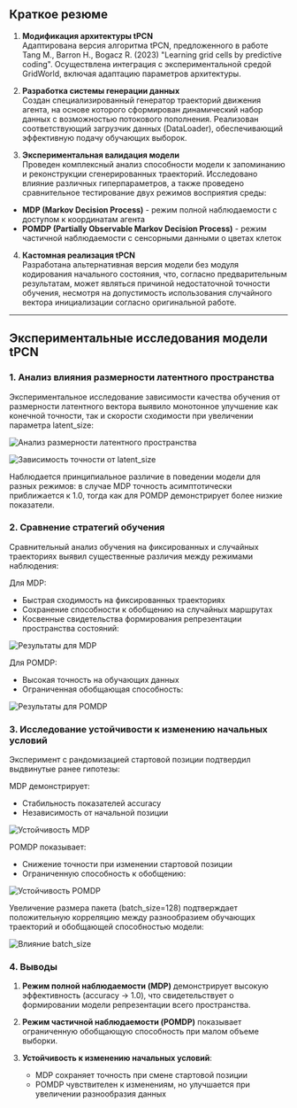 ## Краткое резюме 

1. **Модификация архитектуры tPCN**  
Адаптирована версия алгоритма tPCN, предложенного в работе Tang M., Barron H., Bogacz R. (2023) "Learning grid cells by predictive coding". Осуществлена интеграция с экспериментальной средой GridWorld, включая адаптацию параметров архитектуры.

2. **Разработка системы генерации данных**  
Создан специализированный генератор траекторий движения агента, на основе которого сформирован динамический набор данных с возможностью потокового пополнения. Реализован соответствующий загрузчик данных (DataLoader), обеспечивающий эффективную подачу обучающих выборок.

3. **Экспериментальная валидация модели**  
Проведен комплексный анализ способности модели к запоминанию и реконструкции сгенерированных траекторий. Исследовано влияние различных гиперпараметров, а также проведено сравнительное тестирование двух режимов восприятия среды:

- **MDP (Markov Decision Process)** - режим полной наблюдаемости с доступом к координатам агента
- **POMDP (Partially Observable Markov Decision Process)** - режим частичной наблюдаемости с сенсорными данными о цветах клеток

4. **Кастомная реализация tPCN**  
Разработана альтернативная версия модели без модуля кодирования начального состояния, что, согласно предварительным результатам, может являться причиной недостаточной точности обучения, несмотря на допустимость использования случайного вектора инициализации согласно оригинальной работе.

---

## Экспериментальные исследования модели tPCN

### 1. Анализ влияния размерности латентного пространства
Экспериментальное исследование зависимости качества обучения от размерности латентного вектора выявило монотонное улучшение как конечной точности, так и скорости сходимости при увеличении параметра latent_size:

![Анализ размерности латентного пространства](https://github.com/nbainaev/tPCN-project/raw/master/reports/report_1/Pasted%20image%2020250618173408.png)

![Зависимость точности от latent_size](https://github.com/nbainaev/tPCN-project/raw/master/reports/report_1/Pasted%20image%2020250618195249.png)

Наблюдается принципиальное различие в поведении модели для разных режимов: в случае MDP точность асимптотически приближается к 1.0, тогда как для POMDP демонстрирует более низкие показатели.

### 2. Сравнение стратегий обучения
Сравнительный анализ обучения на фиксированных и случайных траекториях выявил существенные различия между режимами наблюдения:

Для MDP:
- Быстрая сходимость на фиксированных траекториях
- Сохранение способности к обобщению на случайных маршрутах
- Косвенные свидетельства формирования репрезентации пространства состояний:

![Результаты для MDP](https://github.com/nbainaev/tPCN-project/raw/master/reports/report_1/Pasted%20image%2020250618212756.png)

Для POMDP:
- Высокая точность на обучающих данных
- Ограниченная обобщающая способность:

![Результаты для POMDP](https://github.com/nbainaev/tPCN-project/raw/master/reports/report_1/Pasted%20image%2020250618212808.png)

### 3. Исследование устойчивости к изменению начальных условий
Эксперимент с рандомизацией стартовой позиции подтвердил выдвинутые ранее гипотезы:

MDP демонстрирует:
- Стабильность показателей accuracy
- Независимость от начальной позиции

![Устойчивость MDP](https://github.com/nbainaev/tPCN-project/raw/master/reports/report_1/Pasted%20image%2020250619200602.png)

POMDP показывает:
- Снижение точности при изменении стартовой позиции
- Ограниченную способность к обобщению:

![Устойчивость POMDP](https://github.com/nbainaev/tPCN-project/raw/master/reports/report_1/Pasted%20image%2020250619200609.png)

Увеличение размера пакета (batch_size=128) подтверждает положительную корреляцию между разнообразием обучающих траекторий и обобщающей способностью модели:

![Влияние batch_size](https://github.com/nbainaev/tPCN-project/raw/master/reports/report_1/Pasted%20image%2020250619204327.png)

### 4. Выводы

1. **Режим полной наблюдаемости (MDP)** демонстрирует высокую эффективность (accuracy → 1.0), что свидетельствует о формировании модели репрезентации всего пространства.

2. **Режим частичной наблюдаемости (POMDP)** показывает ограниченную обобщающую способность при малом объеме выборки.

3. **Устойчивость к изменению начальных условий**:
   - MDP сохраняет точность при смене стартовой позиции
   - POMDP чувствителен к изменениям, но улучшается при увеличении разнообразия данных
